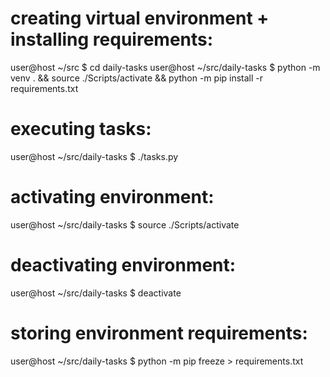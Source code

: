 # creating virtual environment + installing requirements:
user@host ~/src $ cd daily-tasks
user@host ~/src/daily-tasks $ python -m venv . && source ./Scripts/activate && python -m pip install -r requirements.txt

# executing tasks:
user@host ~/src/daily-tasks $ ./tasks.py

# activating environment:
user@host ~/src/daily-tasks $ source ./Scripts/activate

# deactivating environment:
user@host ~/src/daily-tasks $ deactivate

# storing environment requirements:
user@host ~/src/daily-tasks $ python -m pip freeze > requirements.txt
